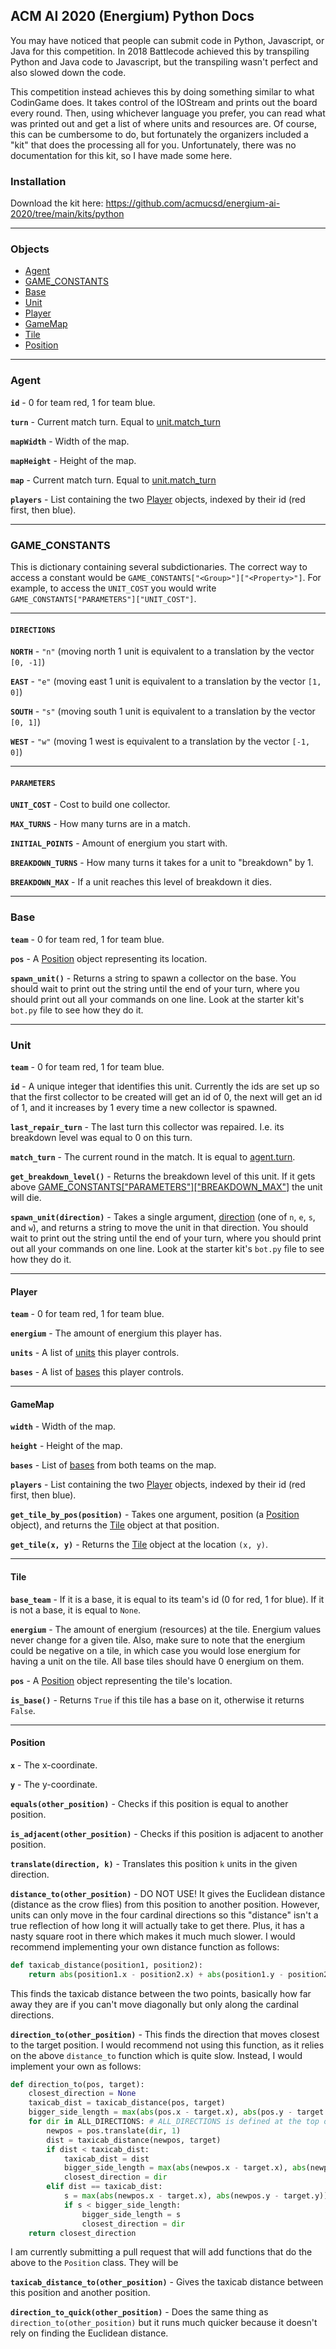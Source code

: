 ## ACM AI 2020 (Energium) Python Docs

You may have noticed that people can submit code in Python, Javascript, or Java for this competition. In 2018 Battlecode achieved this by transpiling Python and Java code to Javascript, but the transpiling wasn't perfect and also slowed down the code.

This competition instead achieves this by doing something similar to what CodinGame does. It takes control of the IOStream and prints out the board every round. Then, using whichever language you prefer, you can read what was printed out and get a list of where units and resources are. Of course, this can be cumbersome to do, but fortunately the organizers included a "kit" that does the processing all for you. Unfortunately, there was no documentation for this kit, so I have made some here.

### Installation
Download the kit here:
https://github.com/acmucsd/energium-ai-2020/tree/main/kits/python

-----

### Objects

- [Agent][1]
- [GAME_CONSTANTS][2]
- [Base][3]
- [Unit][4]
- [Player][5]
- [GameMap][6]
- [Tile][7]
- [Position][8]

-----

### Agent

**`id`** - 0 for team red, 1 for team blue.

**`turn`** - Current match turn. Equal to [unit.match_turn][3]

**`mapWidth`** - Width of the map.

**`mapHeight`** - Height of the map.

**`map`** - Current match turn. Equal to [unit.match_turn][3]

**`players`** - List containing the two [Player][4] objects, indexed by their id (red first, then blue).

-----

### GAME_CONSTANTS

This is dictionary containing several subdictionaries. The correct way to access a constant would be `GAME_CONSTANTS["<Group>"]["<Property>"]`. For example, to access the `UNIT_COST` you would write `GAME_CONSTANTS["PARAMETERS"]["UNIT_COST"]`.

-----

#### `DIRECTIONS`

**`NORTH`** - `"n"` (moving north 1 unit is equivalent to a translation by the vector `[0, -1]`)

**`EAST`** - `"e"` (moving east 1 unit is equivalent to a translation by the vector `[1, 0]`)

**`SOUTH`** - `"s"` (moving south 1 unit is equivalent to a translation by the vector `[0, 1]`)

**`WEST`** - `"w"` (moving  1 west is equivalent to a translation by the vector `[-1, 0]`)

-----

#### `PARAMETERS`

**`UNIT_COST`** - Cost to build one collector.

**`MAX_TURNS`** - How many turns are in a match.

**`INITIAL_POINTS`** - Amount of energium you start with.

**`BREAKDOWN_TURNS`** - How many turns it takes for a unit to "breakdown" by 1.

**`BREAKDOWN_MAX`** - If a unit reaches this level of breakdown it dies.

-----

### Base

**`team`** - 0 for team red, 1 for team blue.

**`pos`** - A [Position][8] object representing its location.

**`spawn_unit()`** - Returns a string to spawn a collector on the base. You should wait to print out the string until the end of your turn, where you should print out all your commands on one line. Look at the starter kit's `bot.py` file to see how they do it.

-----

### Unit

**`team`** - 0 for team red, 1 for team blue.

**`id`** - A unique integer that identifies this unit. Currently the ids are set up so that the first collector to be created will get an id of 0, the next will get an id of 1, and it increases by 1 every time a new collector is spawned.

**`last_repair_turn`** - The last turn this collector was repaired. I.e. its breakdown level was equal to 0 on this turn.

**`match_turn`** - The current round in the match. It is equal to [agent.turn][1].

**`get_breakdown_level()`** - Returns the breakdown level of this unit. If it gets above [GAME_CONSTANTS["PARAMETERS"]["BREAKDOWN_MAX"]][2] the unit will die.

**`spawn_unit(direction)`** - Takes a single argument, [direction][2] (one of `n`, `e`, `s`, and `w`), and returns a string to move the unit in that direction. You should wait to print out the string until the end of your turn, where you should print out all your commands on one line. Look at the starter kit's `bot.py` file to see how they do it.

-----

#### Player

**`team`** - 0 for team red, 1 for team blue.

**`energium`** - The amount of energium this player has.

**`units`** - A list of [units][4] this player controls.

**`bases`** - A list of [bases][3] this player controls.

-----

#### GameMap

**`width`** - Width of the map.

**`height`** - Height of the map.

**`bases`** - List of [bases][3] from both teams on the map.

**`players`** - List containing the two [Player][4] objects, indexed by their id (red first, then blue).

**`get_tile_by_pos(position)`** - Takes one argument, position (a [Position][8] object), and returns the [Tile][7] object at that position.

**`get_tile(x, y)`** - Returns the [Tile][7] object at the location `(x, y)`.

-----

#### Tile

**`base_team`** - If it is a base, it is equal to its team's id (0 for red, 1 for blue). If it is not a base, it is equal to `None`.

**`energium`** - The amount of energium (resources) at the tile. Energium values never change for a given tile. Also, make sure to note that the energium could be negative on a tile, in which case you would lose energium for having a unit on the tile. All base tiles should have 0 energium on them.

**`pos`** - A [Position][8] object representing the tile's location.

**`is_base()`** - Returns `True` if this tile has a base on it, otherwise it returns `False`.

-----

#### Position

**`x`** - The x-coordinate.

**`y`** - The y-coordinate.

**`equals(other_position)`** - Checks if this position is equal to another position.

**`is_adjacent(other_position)`** - Checks if this position is adjacent to another position.

**`translate(direction, k)`** - Translates this position `k` units in the given direction.

**`distance_to(other_position)`** - DO NOT USE! It gives the Euclidean distance (distance as the crow flies) from this position to another position. However, units can only move in the four cardinal directions so this "distance" isn't a true reflection of how long it will actually take to get there. Plus, it has a nasty square root in there which makes it much much slower. I would recommend implementing your own distance function as follows:

```python
def taxicab_distance(position1, position2):
    return abs(position1.x - position2.x) + abs(position1.y - position2.y)
```

This finds the taxicab distance between the two points, basically how far away they are if you can't move diagonally but only along the cardinal directions.

**`direction_to(other_position)`** - This finds the direction that moves closest to the target position. I would recommend not using this function, as it relies on the above `distance_to` function which is quite slow. Instead, I would implement your own as follows:

```python
def direction_to(pos, target):
    closest_direction = None
    taxicab_dist = taxicab_distance(pos, target)
    bigger_side_length = max(abs(pos.x - target.x), abs(pos.y - target.y))
    for dir in ALL_DIRECTIONS: # ALL_DIRECTIONS is defined at the top of bot.py
        newpos = pos.translate(dir, 1)
        dist = taxicab_distance(newpos, target)
        if dist < taxicab_dist:
            taxicab_dist = dist
            bigger_side_length = max(abs(newpos.x - target.x), abs(newpos.y - target.y))
            closest_direction = dir
        elif dist == taxicab_dist:
            s = max(abs(newpos.x - target.x), abs(newpos.y - target.y))
            if s < bigger_side_length:
                bigger_side_length = s
                closest_direction = dir
    return closest_direction
```

I am currently submitting a pull request that will add functions that do the above to the `Position` class. They will be

**`taxicab_distance_to(other_position)`** - Gives the taxicab distance between this position and another position.

**`direction_to_quick(other_position)`** - Does the same thing as `direction_to(other_position)` but it runs much quicker because it doesn't rely on finding the Euclidean distance.

[1]: https://github.com/programjames/acmai2020docs/blob/gh-pages/index.md#Agent
[2]: https://github.com/programjames/acmai2020docs/blob/gh-pages/index.md#GAME_CONSTANTS
[3]: https://github.com/programjames/acmai2020docs/blob/gh-pages/index.md#Base
[4]: https://github.com/programjames/acmai2020docs/blob/gh-pages/index.md#Unit
[5]: https://github.com/programjames/acmai2020docs/blob/gh-pages/index.md#Player
[6]: https://github.com/programjames/acmai2020docs/blob/gh-pages/index.md#GameMap
[7]: https://github.com/programjames/acmai2020docs/blob/gh-pages/index.md#Tile
[8]: https://github.com/programjames/acmai2020docs/blob/gh-pages/index.md#Position
